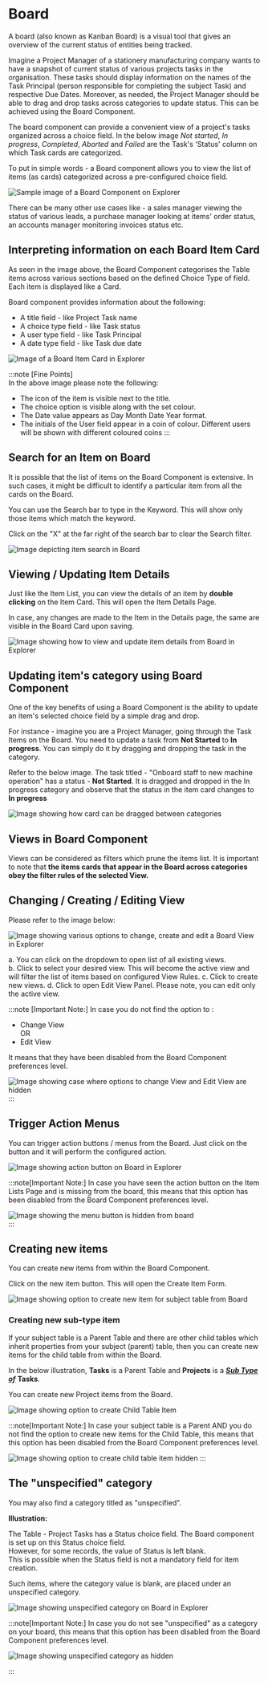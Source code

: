 # Board

A board (also known as Kanban Board) is a visual tool that gives an overview of the current status of entities being tracked. 

Imagine a Project Manager of a stationery manufacturing company wants to have a snapshot of current status of various projects tasks in the organisation. These tasks should display information on the names of the Task Principal (person responsible for completing the subject Task) and respective Due Dates. Moreover, as needed, the Project Manager should be able to drag and drop tasks across categories to update status. This can be achieved using the Board Component.

The board component can provide a convenient view of a project's tasks organized across a choice field. In the below image _Not started_, _In progress_, _Completed_, _Aborted_ and _Failed_ are the Task's 'Status' column on which Task cards are categorized. 

To put in simple words - a Board component allows you to view the list of items (as cards) categorized across a pre-configured choice field.

![Sample image of a Board Component on Explorer](Explorer_Board_1.png)

There can be many other use cases like - a sales manager viewing the status of various leads, a purchase manager looking at items' order status, an accounts manager monitoring invoices status etc.

## Interpreting information on each Board Item Card
As seen in the image above, the Board Component categorises the Table items across various sections based on the defined Choice Type of field. Each item is displayed like a Card.

Board component provides information about the following:

- A title field - like Project Task name  
- A choice type field - like Task status  
- A user type field - like Task Principal  
- A date type field - like Task due date  

![Image of a Board Item Card in Explorer](<Explorer_Board- Image of an Item Card.png>)

:::note [Fine Points]   
In the above image please note the following:
- The icon of the item is visible next to the title.  
- The choice option is visible along with the set colour.  
- The Date value appears as Day Month Date Year format.  
- The initials of the User field appear in a coin of colour. Different users will be shown with different coloured coins
:::

## Search for an Item on Board

It is possible that the list of items on the Board Component is extensive. In such cases, it might be difficult to identify a particular item from all the cards on the Board. 

You can use the Search bar to type in the Keyword. This will show only those items which match the keyword.

Click on the "X" at the far right of the search bar to clear the Search filter.

![Image depicting item search in Board](<Explorer_Board- Search Item.png>)

## Viewing / Updating Item Details
Just like the Item List, you can view the details of an item by **double clicking** on the Item Card. This will open the Item Details Page. 

In case, any changes are made to the Item in the Details page, the same are visible in the Board Card upon saving.

![Image showing how to view and update item details from Board in Explorer ](<Explorer_Board- View-update Item Details.png>)
  

## Updating item's category using Board Component
One of the key benefits of using a Board Component is the ability to update an item's selected choice field by a simple drag and drop.

For instance - imagine you are a Project Manager, going through the Task Items on the Board. You need to update a task from **Not Started** to **In progress**. You can simply do it by dragging and dropping the task in the category.

Refer to the below image. The task titled - "Onboard staff to new machine operation" has a status - **Not Started**. It is dragged and dropped in the In progress category and observe that the status in the item card changes to **In progress**

![Image showing how card can be dragged between categories](<Explorer_Board- drag item across categories.png>)

## Views in Board Component

Views can be considered as filters which prune the items list. It is important to note that **the items cards that appear in the Board across categories obey the filter rules of the selected View.**

## Changing / Creating / Editing View
Please refer to the image below:

![Image showing various options to change, create and edit a Board View in Explorer](<Explorer Board View Options.png>)

a. You can click on the dropdown to open list of all existing views.  
b. Click to select your desired view. This will become the active view and will filter the list of items based on configured View Rules.
c. Click to create new views.
d. Click to open Edit View Panel. Please note, you can edit only the active view.

:::note [Important Note:]
In case you do not find the option to :
- Change View  
OR
- Edit View  

It means that they have been disabled from the Board Component preferences level.

![Image showing case where options to change View and Edit View are hidden](<Explorer_Board- Missing Views options.png>)
:::

## Trigger Action Menus

You can trigger action buttons / menus from the Board. Just click on the button and it will perform the configured action.

![Image showing action button on Board in Explorer](<Explorer_Board - Showing Action Menu button.png>)

:::note[Important Note:]
In case you have seen the action button on the Item Lists Page and is missing from the board, this means that this option has been disabled from the Board Component preferences level.

![Image showing the menu button is hidden from board](<Explorer_Board - Hidden Action Menu button.png>)  
:::

## Creating new items

You can create new items from within the Board Component.   

Click on the new item button. This will open the Create Item Form.

![Image showing option to create new item for subject table from Board](<Explorer_Board - Create Table Item.png>)

### Creating new sub-type item

If your subject table is a Parent Table and there are other child tables which inherit properties from your subject (parent) table, then you can create new items for the child table from within the Board.

In the below illustration, **Tasks** is a Parent Table and **Projects** is a **[*Sub Type of*](</docs/Rapid/2-User Manual/glossary/glossary.md#inherit-tables>)**  **Tasks**.  

You can create new Project items from the Board. 

![Image showing option to create Child Table Item](<Explorer_Board - Create Child Item.png>)

:::note[Important Note:]
In case your subject table is a Parent AND you do not find the option to create new items for the Child Table, this means that this option has been disabled from the Board Component preferences level.

![Image showing option to create child table item hidden](<Explorer_Board - Hidden Create Child Item.png>)
:::

## The "unspecified" category

You may also find a category titled as "unspecified". 

**Illustration:**  

The Table - Project Tasks has a Status choice field. The Board component is set up on this Status choice field.   
However, for some records, the value of Status is left blank.   
This is possible when the Status field is not a mandatory field for item creation.  

Such items, where the category value is blank, are placed under an unspecified category.  

![Image showing unspecified category on Board in Explorer](<Explorer_Board - Showing unspecified category.png>)

:::note[Important Note:]
In case you do not see "unspecified" as a category on your board, this means that this option has been disabled from the Board Component preferences level.

![Image showing unspecified category as hidden](<Explorer_Board - Hidden unspecified category.png>)

:::
